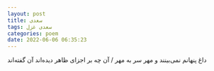 ```yaml
---
layout: post
title: سعدی
tags: سعدی غزل
categories: poem
date: 2022-06-06 06:35:23
---
```


داغ پنهانم نمی‌بینند و مهر سر به مهر / آن چه بر اجزای ظاهر دیده‌اند آن گفته‌اند
